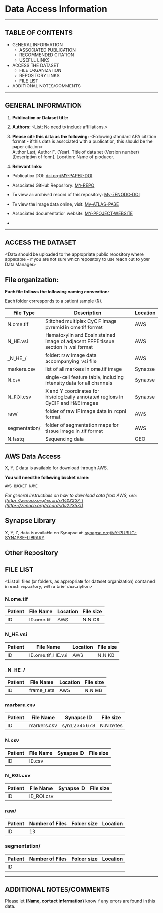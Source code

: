 # Data Access Information
------------------ 
TABLE OF CONTENTS
------------------

* GENERAL INFORMATION
  * ASSOCIATED PUBLICATION
  * RECOMMENDED CITATION
  * USEFUL LINKS
* ACCESS THE DATASET
  * FILE ORGANIZATION
  * REPOSITORY LINKS
  * FILE LIST
* ADDITIONAL NOTES/COMMENTS

--------------------
GENERAL INFORMATION
--------------------

1. **Publication or Dataset title:** <Publication or Dataset Title>   

2. **Authors:** <List; No need to include affiliations.>  

3. **Please cite this data as the following:**  <Following standard APA citation format - if this data is associated with a publication, this should be the paper citation>    
Author Last, Author F. (Year). Title of data set (Version number) [Description of form]. Location: Name of producer.    
  
4. **Relevant links:** <remove links that are not relevant>  
* Publication DOI: [doi.org/MY-PAPER-DOI](https://doi.org/MY-PAPER-DOI-URL) 
* Associated GitHub Repository: [MY-REPO](https://github.com/MY-REPO-URL)  
* To view an archived record of this repository: [My-ZENODO-DOI](https://zenodo.org/doi/MY-ZENDODO-DOI-URL) 
 
* To view the image data online, visit: [My-ATLAS-PAGE](https://tissue-atlas.org/MY-ATLAS-PAGE-URL)
* Associated documentation website: [MY-PROJECT-WEBSITE](MY-PROJECT-WEBSITE-URL)  
* <Other important links if applicable>


--------------------
ACCESS THE DATASET 
--------------------
<Data should be uploaded to the appropriate public repository where applicable - if you are not sure which repository to use reach out to your Data Manager>

## File organization:   
**Each file follows the following naming convention:**    

Each folder corresponds to a patient sample (N).  
 
|File Type     | Description                                                                        | Location|
|--------      | ----------------------------------------------------------------------------------|---------|
|N.ome.tif     | Stitched multiplex CyCIF image pyramid in ome.tif format                           | AWS     |
|N_HE.vsi      | Hematoxylin and Eosin stained image of adjacent FFPE tissue section in .vsi format | AWS     |
|\_N\_HE\_/    | folder: raw image data accompanying .vsi file                                      | AWS     |
|markers.csv   | list of all markers in ome.tif image                                               | Synapse |
|N.csv         | single-cell feature table, including intensity data for all channels               | Synapse |
|N_ROI.csv     | X and Y coordinates for histologically annotated regions in CyCIF and H&E images   | Synapse |
|raw/          | folder of raw IF image data in .rcpnl format                                       | AWS     |
|segmentation/ |  folder of segmentation maps for tissue image in .tif format                       | AWS     |
| N.fastq      | Sequencing data                                                                    | GEO     |


## AWS Data Access  

X, Y, Z data is available for download through AWS. 

**You will need the following bucket name:**  
```
AWS BUCKET NAME  
```

*For general instructions on how to download data from AWS, see: [https://zenodo.org/records/10223574](https://zenodo.org/records/10223574)*     

## Synapse Library

X, Y, Z, data is available on Synapse at: [synapse.org/MY-PUBLIC-SYNAPSE-LIBRARY](https://www.synapse.org/MY-PUBLIC-SYNAPSE-LIBRARY)  

## Other Repository 
<if applicable>  

## FILE LIST  
<List all files (or folders, as appropriate for dataset organization) contained in each repository, with a brief description>  

### N.ome.tif

|Patient | File Name       | Location| File size |
|------- | ----------------|---------|-----------|
|ID | ID.ome.tif | AWS     | N.N GB   |


### N_HE.vsi

|Patient | File Name      | Location| File size|
|--------| ---------------|---------|----------|
|ID | ID.ome.tif_HE.vsi | AWS     | N.N KB |


### \_N\_HE\_/

|Patient | File Name   | Location| File size|
|------- | ------------|---------|----------|
|ID | frame_t.ets | AWS     | N.N MB |

### markers.csv

|Patient | File Name   | Synapse ID  | File size|
|------- | ----------- |------------ |----------|
|ID | markers.csv | syn12345678 | N.N bytes|

### N.csv

|Patient | File Name   | Synapse ID | File size |
|------- | ------------|------------|-----------|
|ID | ID.csv |  |  |

### N_ROI.csv

|Patient | File Name       | Synapse ID  | File size|
|------- | ----------------|-------------|----------|
|ID | ID_ROI.csv |  |    |

### raw/

|Patient | Number of Files | Folder size| Location|
|------- |-----------------|------------|---------|
|ID | 13              |     |      |


### segmentation/

|Patient | Number of Files | Folder size| Location|
|------- |-----------------|------------|---------|
|ID |               |     |      |


 
--------------------------
ADDITIONAL NOTES/COMMENTS
--------------------------

Please let **(Name, contact information)** know if any errors are found in this data.  
